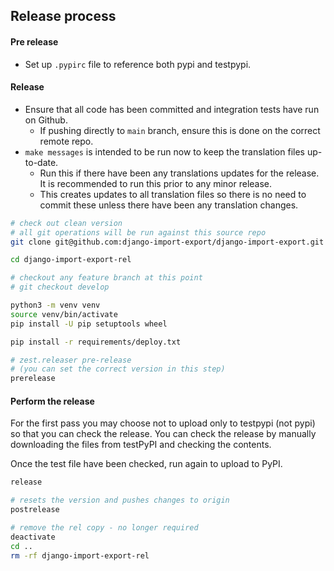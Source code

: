 ## Release process

#### Pre release

- Set up `.pypirc` file to reference both pypi and testpypi.

#### Release

- Ensure that all code has been committed and integration tests have run on Github.
  - If pushing directly to `main` branch, ensure this is done on the correct remote repo. 
- `make messages` is intended to be run now to keep the translation files up-to-date.  
  - Run this if there have been any translations updates for the release.  It is recommended to run this prior to any minor release.
  - This creates updates to all translation files so there is no need to commit these unless there have been any translation changes.

```bash
# check out clean version 
# all git operations will be run against this source repo
git clone git@github.com:django-import-export/django-import-export.git django-import-export-rel

cd django-import-export-rel

# checkout any feature branch at this point
# git checkout develop

python3 -m venv venv
source venv/bin/activate
pip install -U pip setuptools wheel

pip install -r requirements/deploy.txt

# zest.releaser pre-release
# (you can set the correct version in this step)
prerelease
```

#### Perform the release

For the first pass you may choose not to upload only to testpypi (not pypi) so that you can check the release. You can check the release by manually downloading the files from testPyPI and checking the contents. 

Once the test file have been checked, run again to upload to PyPI.

```bash
release

# resets the version and pushes changes to origin
postrelease

# remove the rel copy - no longer required
deactivate
cd ..
rm -rf django-import-export-rel
```
